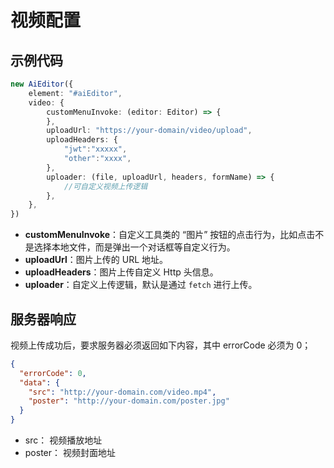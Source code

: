 # 视频配置

## 示例代码

```typescript
new AiEditor({
    element: "#aiEditor",
    video: {
        customMenuInvoke: (editor: Editor) => {
        },
        uploadUrl: "https://your-domain/video/upload",
        uploadHeaders: {
            "jwt":"xxxxx",
            "other":"xxxx",
        },
        uploader: (file, uploadUrl, headers, formName) => {
            //可自定义视频上传逻辑
        },
    },
})
```


- **customMenuInvoke**：自定义工具类的 “图片” 按钮的点击行为，比如点击不是选择本地文件，而是弹出一个对话框等自定义行为。
- **uploadUrl**：图片上传的 URL 地址。
- **uploadHeaders**：图片上传自定义 Http 头信息。
- **uploader**：自定义上传逻辑，默认是通过 `fetch` 进行上传。


## 服务器响应

视频上传成功后，要求服务器必须返回如下内容，其中 errorCode 必须为 0；


```json
{
  "errorCode": 0,
  "data": {
    "src": "http://your-domain.com/video.mp4",
    "poster": "http://your-domain.com/poster.jpg"
  }
}
```

- src： 视频播放地址
- poster： 视频封面地址
